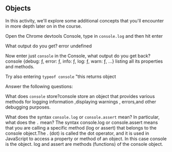 ## Objects

In this activity, we'll explore some additional concepts that you'll encounter in more depth later on in the course.

Open the Chrome devtools Console, type in `console.log` and then hit enter

What output do you get? error undefined

Now enter just `console` in the Console, what output do you get back?console {debug: ƒ, error: ƒ, info: ƒ, log: ƒ, warn: ƒ, …} listing all its properties and methods.

Try also entering `typeof console` "this returns object

Answer the following questions:

What does `console` store?console store an object that provides various methods for logging information ,displaying warnings , errors,and other debugging purposes.

What does the syntax `console.log` or `console.assert` mean? In particular, what does the `.` mean?
The syntax console.log or console.assert means that you are calling a specific method (log or assert) that belongs to the console object.The . (dot) is called the dot operator, and it is used in JavaScript to access a property or method of an object. In this case
console is the object.
log and assert are methods (functions) of the console object.
